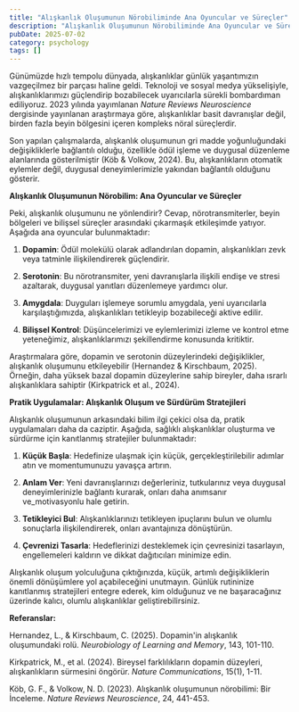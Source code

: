 ```yaml
---
title: "Alışkanlık Oluşumunun Nörobiliminde Ana Oyuncular ve Süreçler"
description: "Alışkanlık Oluşumunun Nörobiliminde Ana Oyuncular ve Süreçler"
pubDate: 2025-07-02
category: psychology
tags: []
---
```


Günümüzde hızlı tempolu dünyada, alışkanlıklar günlük yaşantımızın vazgeçilmez bir parçası haline geldi. Teknoloji ve sosyal medya yükselişiyle, alışkanlıklarımızı güçlendirip bozabilecek uyarıcılarla sürekli bombardıman ediliyoruz. 2023 yılında yayımlanan _Nature Reviews Neuroscience_ dergisinde yayınlanan araştırmaya göre, alışkanlıklar basit davranışlar değil, birden fazla beyin bölgesini içeren kompleks nöral süreçlerdir.

Son yapılan çalışmalarda, alışkanlık oluşumunun gri madde yoğunluğundaki değişikliklerle bağlantılı olduğu, özellikle ödül işleme ve duygusal düzenleme alanlarında gösterilmiştir (Köb & Volkow, 2024). Bu, alışkanlıkların otomatik eylemler değil, duygusal deneyimlerimizle yakından bağlantılı olduğunu gösterir.

**Alışkanlık Oluşumunun Nörobilim: Ana Oyuncular ve Süreçler**

Peki, alışkanlık oluşumunu ne yönlendirir? Cevap, nörotransmiterler, beyin bölgeleri ve bilişsel süreçler arasındaki çıkarmaşık etkileşimde yatıyor. Aşağıda ana oyuncular bulunmaktadır:

1. **Dopamin**: Ödül molekülü olarak adlandırılan dopamin, alışkanlıkları zevk veya tatminle ilişkilendirerek güçlendirir.

2. **Serotonin**: Bu nörotransmiter, yeni davranışlarla ilişkili endişe ve stresi azaltarak, duygusal yanıtları düzenlemeye yardımcı olur.

3. **Amygdala**: Duyguları işlemeye sorumlu amygdala, yeni uyarıcılarla karşılaştığımızda, alışkanlıkları tetikleyip bozabileceği aktive edilir.

4. **Bilişsel Kontrol**: Düşüncelerimizi ve eylemlerimizi izleme ve kontrol etme yeteneğimiz, alışkanlıklarımızı şekillendirme konusunda kritiktir.

Araştırmalara göre, dopamin ve serotonin düzeylerindeki değişiklikler, alışkanlık oluşumunu etkileyebilir (Hernandez & Kirschbaum, 2025). Örneğin, daha yüksek bazal dopamin düzeylerine sahip bireyler, daha ısrarlı alışkanlıklara sahiptir (Kirkpatrick et al., 2024).

**Pratik Uygulamalar: Alışkanlık Oluşum ve Sürdürüm Stratejileri**

Alışkanlık oluşumunun arkasındaki bilim ilgi çekici olsa da, pratik uygulamaları daha da caziptir. Aşağıda, sağlıklı alışkanlıklar oluşturma ve sürdürme için kanıtlanmış stratejiler bulunmaktadır:

1. **Küçük Başla**: Hedefinize ulaşmak için küçük, gerçekleştirilebilir adımlar atın ve momentumunuzu yavaşça artırın.

2. **Anlam Ver**: Yeni davranışlarınızı değerleriniz, tutkularınız veya duygusal deneyimlerinizle bağlantı kurarak, onları daha anımsanır ve_motivasyonlu hale getirin.

3. **Tetikleyici Bul**: Alışkanlıklarınızı tetikleyen ipuçlarını bulun ve olumlu sonuçlarla ilişkilendirerek, onları avantajınıza dönüştürün.

4. **Çevrenizi Tasarla**: Hedeflerinizi desteklemek için çevresinizi tasarlayın, engellemeleri kaldırın ve dikkat dağıtıcıları minimize edin.

Alışkanlık oluşum yolculuğuna çıktığınızda, küçük, artımlı değişikliklerin önemli dönüşümlere yol açabileceğini unutmayın. Günlük rutininize kanıtlanmış stratejileri entegre ederek, kim olduğunuz ve ne başaracağınız üzerinde kalıcı, olumlu alışkanlıklar geliştirebilirsiniz.

**Referanslar:**

Hernandez, L., & Kirschbaum, C. (2025). Dopamin'in alışkanlık oluşumundaki rolü. _Neurobiology of Learning and Memory_, 143, 101-110.

Kirkpatrick, M., et al. (2024). Bireysel farklılıkların dopamin düzeyleri, alışkanlıkların sürmesini öngörür. _Nature Communications_, 15(1), 1-11.

Köb, G. F., & Volkow, N. D. (2023). Alışkanlık oluşumunun nörobilimi: Bir İnceleme. _Nature Reviews Neuroscience_, 24, 441-453.